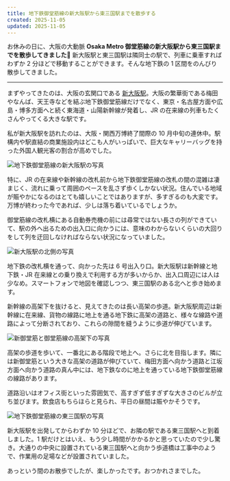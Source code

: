 ```yaml
---
title: 地下鉄御堂筋線の新大阪駅から東三国駅までを散歩する
created: 2025-11-05
updated: 2025-11-05
---
```


お休みの日に、大阪の大動脈 **Osaka Metro 御堂筋線の新大阪駅から東三国駅までを散歩してきました🚶** 新大阪駅と東三国駅は隣同士の駅で、列車に乗車すればわずか 2 分ほどで移動することができます。そんな地下鉄の 1 区間をのんびり散歩してきました。

---

まずやってきたのは、大阪の玄関口である [新大阪駅](https://subway.osakametro.co.jp/station_guide/M/m13/index.php)。大阪の繁華街である梅田やなんば、天王寺などを結ぶ地下鉄御堂筋線だけでなく、東京・名古屋方面や広島・博多方面へと続く東海道・山陽新幹線が発着し、JR の在来線の列車もたくさんやってくる大きな駅です。

私が新大阪駅を訪れたのは、大阪・関西万博終了間際の 10 月中旬の連休中。駅構内や駅直結の商業施設内はどこも人がいっぱいで、巨大なキャリーバッグを持った外国人観光客の割合が高めでした。

![地下鉄御堂筋線の新大阪駅の写真](6601d102-70d1-4db2-072d-df7c86581000)

特に、JR の在来線や新幹線の改札前から地下鉄御堂筋線の改札の間の混雑は凄まじく、流れに乗って周囲のペースを乱さず歩くしかない状況。住んでいる地域が賑やかになるのはとても嬉しいことではありますが、多すぎるのも大変です。万博が終わった今であれば、少しは落ち着いているでしょうか。

御堂筋線の改札横にある自動券売機の前には尋常ではない長さの列ができていて、駅の外へ出るための出入口に向かうには、意味のわからないくらいの大回りをして列を迂回しなければならない状況になっていました。

![新大阪駅の北側の写真](a6186e25-33c8-4c7b-6136-4acf24b15800)

地下鉄の改札横を通って、向かった先は 6 号出入り口。新大阪駅は新幹線と地下鉄・JR 在来線との乗り換えで利用する方が多いからか、出入口周辺には人は少なめ。スマートフォンで地図を確認しつつ、東三国駅のある北へと歩き始めます。

新幹線の高架下を抜けると、見えてきたのは長い高架の歩道。新大阪駅周辺は新幹線に在来線、貨物の線路に地上を通る地下鉄に高架の道路と、様々な線路や道路によって分断されており、これらの隙間を縫うように歩道が伸びています。

![新御堂筋と御堂筋線の高架下の写真](9e6ae38b-6d25-4022-57f1-dd0773168b00)

高架の歩道を歩いて、一番北にある階段で地上へ。さらに北を目指します。隣には新御堂筋という大きな高架の道路が伸びていて、梅田方面へ向かう道路と江坂方面へ向かう道路の真ん中には、地下鉄なのに地上を通っている地下鉄御堂筋線の線路があります。

道路沿いはオフィス街といった雰囲気で、高すぎず低すぎずな大きさのビルが立ち並びます。飲食店もちらほらと見られ、平日の昼間は賑やかそうです。

![地下鉄御堂筋線の東三国駅の写真](16e90d08-1f5d-47a2-243d-347382e1cc00)

新大阪駅を出発してからわずか 10 分ほどで、お隣の駅である東三国駅へと到着しました。1 駅だけとはいえ、もう少し時間がかかるかと思っていたので少し驚き。大通りの中央に設置されている東三国駅へと向かう歩道橋は工事中のようで、作業用の足場などが設置されていました。

あっという間のお散歩でしたが、楽しかったです。おつかれさまでした。
